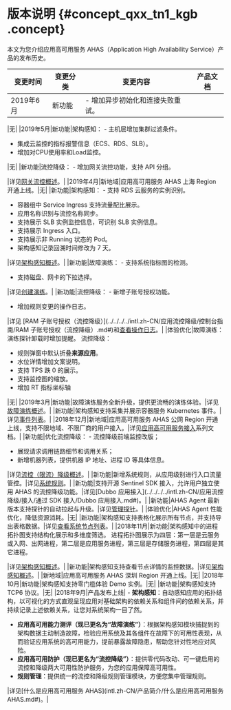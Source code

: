 # 版本说明 {#concept_qxx_tn1_kgb .concept}

本文为您介绍应用高可用服务 AHAS（Application High Availability Service）产品的发布历史。

|变更时间|变更分类|变更内容|产品文档|
|----|----|----|----|
|2019年6月|新功能| -   增加异步初始化和连接失败重试。

 |无|
|2019年5月|新功能|架构感知： -   主机层增加集群过滤条件。
-   集成云监控的指标报警信息（ECS、RDS、SLB）。
-   增加对CPU使用率和Load监控。

 |无|
|新功能|流控降级： -   增加网关流控功能，支持 API 分组。

 |详见[网关流控概述](../../../../intl.zh-CN/网关流控降级/网关流控概述.md#)。|
|2019年4月|新地域|应用高可用服务 AHAS 上海 Region 开通上线。|无|
|新功能|架构感知： -   支持 RDS 云服务的实例识别。
-   容器组中 Service Ingress 支持流量配比展示。
-   应用名称识别与流控名称同步。
-   支持展示 SLB 实例监控信息，可识别 SLB 实例信息。
-   支持展示 Ingress 入口。
-   支持展示非 Running 状态的 Pod。
-   架构感知记录回溯时间修改为 7 天。

 |详见[架构感知概述](../../../../intl.zh-CN/架构感知/架构感知概述.md#)。|
|新功能|故障演练： -   支持系统指标图的检测。
-   支持磁盘、网卡的下拉选择。

 |详见[创建演练](../../../../intl.zh-CN/故障演练/创建演练.md#)。|
|新功能|流控降级： -   新增子账号授权功能。
-   增加规则变更的操作日志。

 |详见 [RAM 子账号授权（流控降级）](../../../../intl.zh-CN/应用流控降级/控制台指南/RAM 子账号授权（流控降级）.md#)和[查看操作日志](../../../../intl.zh-CN/应用流控降级/控制台指南/实时监控应用数据.md#section_kg4_nty_3hb)。|
|体验优化|故障演练：演练探针卸载时增加提醒。 流控降级：

-   规则弹窗中默认折叠**来源应用**。
-   水位详情增加文案说明。
-   支持 TPS 跌 0 的展示。
-   支持监控图的缩放。
-   增加 RT 指标坐标轴

 |无|
|2019年3月|新功能|故障演练服务全新升级，提供更流畅的演练体验。|详见[故障演练概述](../../../../intl.zh-CN/故障演练/故障演练概述.md#)。|
|新功能|架构感知支持采集并展示容器服务 Kubernetes 事件。|详见[事件列表](../../../../intl.zh-CN/架构感知/事件列表.md#)。|
|2018年12月|新地域|应用高可用服务 AHAS 公网 Region 开通上线，支持不限地域、不限厂商的用户接入。|详见[应用高可用服务接入](../../../../intl.zh-CN/架构感知/接入/应用高可用服务接入概述.md#)系列文档。|
|新功能|优化流控降级： -   流控降级前端监控改版；
-   展现请求调用链路细节和调用关系；
-   新增机器列表，提供机器 IP 地址、进程 ID 等具体信息。

 |详见[流控（限流）降级概述](../../../../intl.zh-CN/应用流控降级/流控（限流）降级概述.md#)。|
|新功能|新增系统规则，从应用级别进行入口流量管控。|详见[系统规则](../../../../intl.zh-CN/应用流控降级/控制台指南/系统规则.md#)。|
|新功能|支持开源 Sentinel SDK 接入，允许用户独立使用 AHAS 的流控降级功能。|详见[Dubbo 应用接入](../../../../intl.zh-CN/应用流控降级/接入/通过 SDK 接入/Dubbo 应用接入.md#)。|
|新功能|AHAS Agent 最新版本支持探针的自动拉起与升级。|详见[管理探针](../../../../intl.zh-CN/管理/管理探针.md#)。|
|体验优化|AHAS Agent 性能优化，降低资源消耗。|无|
|新功能|架构感知支持表格化展示所有节点，并支持导出表格数据。|详见[查看系统节点列表](../../../../intl.zh-CN/架构感知/查看系统节点列表.md#)。|
|2018年11月|新功能|架构感知中的进程拓扑图支持结构化展示和多维度筛选。 进程拓扑图展示为四层：第一层是云服务或入网、出网进程，第二层是应用服务进程，第三层是存储服务进程，第四层是其它进程。

 |详见[架构感知概述](../../../../intl.zh-CN/架构感知/架构感知概述.md#)。|
|新功能|架构感知支持查看节点详情的监控数据。|详见[架构感知概述](../../../../intl.zh-CN/架构感知/架构感知概述.md#)。|
|新地域|应用高可用服务 AHAS 深圳 Region 开通上线。|无|
|2018年10月|新功能|架构感知支持零门槛体验 Demo 实例。|无|
|新功能|架构感知支持 TCP6 协议。|无|
|2018年9月|产品发布上线| -   **架构感知**：自动感知应用的拓扑结构，以可视化的方式直观呈现应用对基础架构的依赖关系和组件间的依赖关系，并持续记录上述依赖关系，让您对系统架构一目了然。
-   **应用高可用能力测评（现已更名为“故障演练”）**：根据架构感知模块捕捉到的架构数据主动制造故障，检验应用系统及其各组件在故障下的可用性表现，从而验证应用系统的高可用能力，提前暴露故障隐患，帮助您针对性地应对风险。
-   **应用高可用防护（现已更名为“流控降级”）**：提供零代码改动、可一键启用的流控和降级两大可用性防护服务，为您的应用保障高可用性。
-   **规则管理**：提供统一的流控和降级规则管理模块，方便您集中管理规则。

 |详见[什么是应用高可用服务 AHAS](intl.zh-CN/产品简介/什么是应用高可用服务 AHAS.md#)。|

